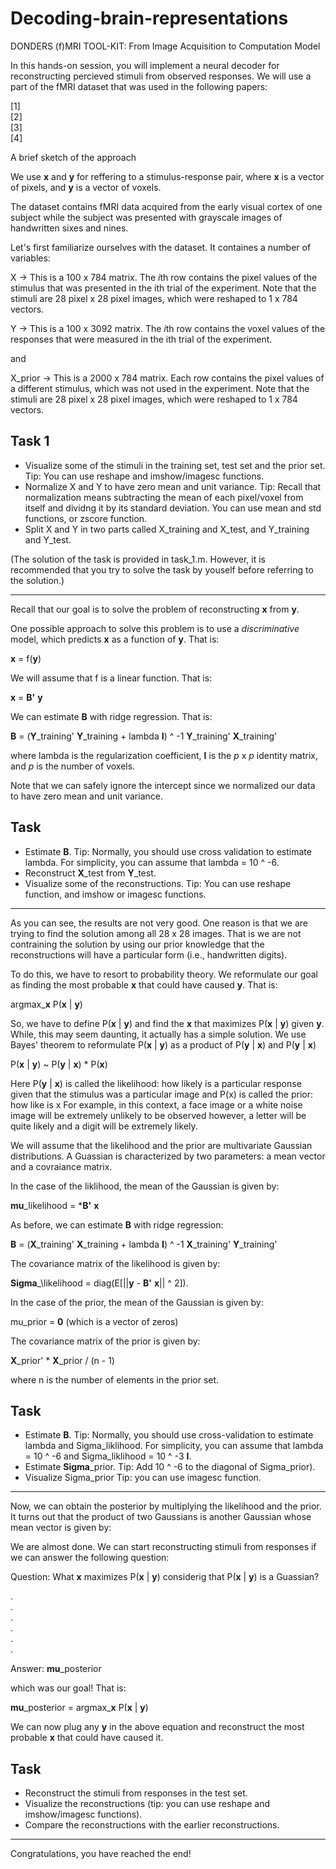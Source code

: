 # Decoding-brain-representations
DONDERS (f)MRI TOOL-KIT: From Image Acquisition to Computation Model

In this hands-on session, you will implement a neural decoder for reconstructing percieved stimuli from observed responses. We will use a part of the fMRI dataset that was used in the following papers:

[1]  
[2]  
[3]  
[4]  

A brief sketch of the approach

We use **x** and **y** for reffering to a stimulus-response pair, where **x** is a vector of pixels, and **y** is a vector of voxels.

The dataset contains fMRI data acquired from the early visual cortex of one subject while the subject was presented with grayscale images of handwritten sixes and nines.

Let's first familiarize ourselves with the dataset. It containes a number of variables:

X -> This is a 100 x 784 matrix. The *i*th row contains the pixel values of the stimulus that was presented in the ith trial of the experiment. Note that the stimuli are 28 pixel x 28 pixel images, which were reshaped to 1 x 784 vectors.

Y -> This is a 100 x 3092 matrix. The *i*th row contains the voxel values of the responses that were measured in the ith trial of the experiment.

and

X_prior -> This is a 2000 x 784 matrix. Each row contains the pixel values of a different stimulus, which was not used in the experiment. Note that the stimuli are 28 pixel x 28 pixel images, which were reshaped to 1 x 784 vectors.

## Task 1

- Visualize some of the stimuli in the training set, test set and the prior set. Tip: You can use reshape and imshow/imagesc functions.
- Normalize X and Y to have zero mean and unit variance. Tip: Recall that normalization means subtracting the mean of each pixel/voxel from itself and dividng it by its standard deviation. You can use mean and std functions, or zscore function.
- Split X and Y in two parts called X_training and X_test, and Y_training and Y_test.

(The solution of the task is provided in task_1.m. However, it is recommended that you try to solve the task by youself before referring to the solution.)

---

Recall that our goal is to solve the problem of reconstructing **x** from **y**.

One possible approach to solve this problem is to use a *discriminative* model, which predicts **x** as a function of **y**. That is:

**x** = f(**y**)

We will assume that f is a linear function. That is:

**x** = **B'** **y**

We can estimate **B** with ridge regression. That is:

**B** = (**Y**_training' **Y**_training + lambda **I**) ^ -1 **Y**_training' **X**_training'

where lambda is the regularization coefficient, **I** is the *p* x *p* identity matrix, and *p* is the number of voxels.

Note that we can safely ignore the intercept since we normalized our data to have zero mean and unit variance.

## Task

- Estimate **B**. Tip: Normally, you should use cross validation to estimate lambda. For simplicity, you can assume that lambda = 10 ^ -6.
- Reconstruct **X**_test from **Y**_test.
- Visualize some of the reconstructions. Tip: You can use reshape function, and imshow or imagesc functions.

---

As you can see, the results are not very good. One reason is that we are trying to find the solution among all 28 x 28 images. That is we are not contraining the solution by using our prior knowledge that the reconstructions will have a particular form (i.e., handwritten digits). 

To do this, we have to resort to probability theory. We reformulate our goal as finding the most probable **x** that could have caused **y**. That is:

argmax_**x** P(**x** | **y**)

So, we have to define P(**x** | **y**) and find the **x** that maximizes P(**x** | **y**) given **y**. While, this may seem daunting, it actually has a simple solution. We use Bayes' theorem to reformulate P(**x** | **y**) as a product of P(**y** | **x**) and P(**y** | **x**)

P(**x** | **y**) ~ P(**y** | **x**) * P(**x**)

Here P(**y** | **x**) is called the likelihood: how likely is a particular response given that the stimulus was a particular image and P(x) is called the prior: how like is x For example, in this context, a face image or a white noise image will be extremely unlikely to be observed however, a letter will be quite likely and a digit will be extremely likely.

We will assume that the likelihood and the prior are multivariate Gaussian distributions. A Guassian is characterized by two parameters: a mean vector and a covraiance matrix.

In the case of the liklihood, the mean of the Gaussian is given by:

**mu**\_likelihood = ***B'** **x**

As before, we can estimate **B** with ridge regression:

**B** = (**X**_training' **X**_training + lambda **I**) ^ -1 **X**_training' **Y**_training'

The covariance matrix of the likelihood is given by:

**Sigma**_\likelihood = diag(E[||**y** - **B'** **x**|| ^ 2]). 

In the case of the prior, the mean of the Gaussian is given by:

mu_prior = **0** (which is a vector of zeros)

The covariance matrix of the prior is given by:

**X**_prior' * **X**_prior / (n - 1)

where n is the number of elements in the prior set.

## Task

- Estimate **B**. Tip: Normally, you should use cross-validation to estimate lambda and Sigma_liklihood. For simplicity, you can assume that lambda = 10 ^ -6 and Sigma_liklihood = 10 ^ -3 **I**.
- Estimate **Sigma**\_prior. Tip: Add 10 ^ -6 to the diagonal of Sigma_prior).
- Visualize Sigma_prior Tip: you can use imagesc function.

---

Now, we can obtain the posterior by multiplying the likelihood and the prior. It turns out that the product of two Gaussians is another Gaussian whose mean vector is given by:

We are almost done. We can start reconstructing stimuli from responses if we can answer the following question:

Question: What **x** maximizes P(**x** | **y**) considerig that P(**x** | **y**) is a Guassian?

.  
.  
.  
.  
.  
.  

Answer: **mu**\_posterior

which was our goal! That is:
 
**mu**\_posterior = argmax_**x** P(**x** | **y**)

We can now plug any **y** in the above equation and reconstruct the most probable **x** that could have caused it.

## Task

- Reconstruct the stimuli from responses in the test set.
- Visualize the reconstructions (tip: you can use reshape and imshow/imagesc functions).
- Compare the reconstructions with the earlier reconstructions.

---

Congratulations, you have reached the end!
